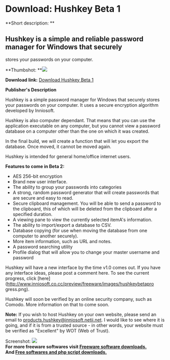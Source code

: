 # Download: Hushkey Beta 1

**Short description: **

## Hushkey is a simple and reliable password manager for Windows that securely
stores your passwords on your computer.

  
**Thumbshot: **![](http://www.freewarefiles.com/screenshot/hushkey_md.jpg)   
  
**Download link:** [Download Hushkey Beta 1](http://freesoftwares.boysofts.com/Hushkey_program_52911.html)  
  

**Publisher's Description**  
  

Hushkey is a simple password manager for Windows that securely stores your
passwords on your computer. It uses a secure encryption algorithm developed by
Inniosoft.

Hushkey is also computer dependant. That means that you can use the
application executable on any computer, but you cannot view a password
database on a computer other than the one on which it was created.

In the final build, we will create a function that will let you export the
database. Once moved, it cannot be moved again.

Hushkey is intended for general home/office internet users.

**Features to come in Beta 2:**

  * AES 256-bit encryption 
  * Brand new user interface.
  * The ability to group your passwords into categories
  * A strong, random password generator that will create passwords that are secure and easy to read.
  * Secure clipboard management. You will be able to send a password to the clipboard, this of which will be deleted from the clipboard after a specified duration.
  * A viewing pane to view the currently selected itemA's information.
  * The ability to import/export a database to CSV.
  * Database copying (for use when moving the database from one computer to another securely).
  * More item information, such as URL and notes.
  * A password searching utility
  * Profile dialog that will allow you to change your master username and password

Hushkey will have a new interface by the time v1.0 comes out. If you have any
interface ideas, please post a comment here. To see the current progress,
click [here](http://www.inniosoft.co.cc/preview/freeware/images/hushkeybetapro
gress.png).

Hushkey will soon be verified by an online security company, such as Comodo.
More information on that to come soon.

**Note:** If you wish to host Hushkey on your own website, please send an email to products.hushkey@inniosoft.netii.net. I would like to see where it is going, and if it is from a trusted source - in other words, your website must be verified as "Excellent" by WOT (Web of Trust).

  
  
Screenshot: ![](http://www.freewarefiles.com/screenshot/hushkey.jpg)  
**For more freeware softwares visit [Freeware software downloads.](http://freesoftwares.boysofts.com/)**   
**And [Free softwares and php script downloads.](http://www.boysofts.com/)**

